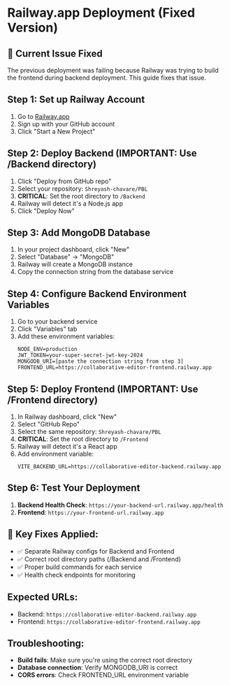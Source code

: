 # Railway.app Deployment (Fixed Version)

## 🚨 Current Issue Fixed
The previous deployment was failing because Railway was trying to build the frontend during backend deployment. This guide fixes that issue.

## Step 1: Set up Railway Account
1. Go to [Railway.app](https://railway.app)
2. Sign up with your GitHub account
3. Click "Start a New Project"

## Step 2: Deploy Backend (IMPORTANT: Use /Backend directory)
1. Click "Deploy from GitHub repo"
2. Select your repository: `Shreyash-chavare/PBL`
3. **CRITICAL**: Set the root directory to `/Backend`
4. Railway will detect it's a Node.js app
5. Click "Deploy Now"

## Step 3: Add MongoDB Database
1. In your project dashboard, click "New"
2. Select "Database" → "MongoDB"
3. Railway will create a MongoDB instance
4. Copy the connection string from the database service

## Step 4: Configure Backend Environment Variables
1. Go to your backend service
2. Click "Variables" tab
3. Add these environment variables:
   ```
   NODE_ENV=production
   JWT_TOKEN=your-super-secret-jwt-key-2024
   MONGODB_URI=[paste the connection string from step 3]
   FRONTEND_URL=https://collaborative-editor-frontend.railway.app
   ```

## Step 5: Deploy Frontend (IMPORTANT: Use /Frontend directory)
1. In Railway dashboard, click "New"
2. Select "GitHub Repo"
3. Select the same repository: `Shreyash-chavare/PBL`
4. **CRITICAL**: Set the root directory to `/Frontend`
5. Railway will detect it's a React app
6. Add environment variable:
   ```
   VITE_BACKEND_URL=https://collaborative-editor-backend.railway.app
   ```

## Step 6: Test Your Deployment
1. **Backend Health Check**: `https://your-backend-url.railway.app/health`
2. **Frontend**: `https://your-frontend-url.railway.app`

## 🔧 Key Fixes Applied:
- ✅ Separate Railway configs for Backend and Frontend
- ✅ Correct root directory paths (/Backend and /Frontend)
- ✅ Proper build commands for each service
- ✅ Health check endpoints for monitoring

## Expected URLs:
- Backend: `https://collaborative-editor-backend.railway.app`
- Frontend: `https://collaborative-editor-frontend.railway.app`

## Troubleshooting:
- **Build fails**: Make sure you're using the correct root directory
- **Database connection**: Verify MONGODB_URI is correct
- **CORS errors**: Check FRONTEND_URL environment variable
